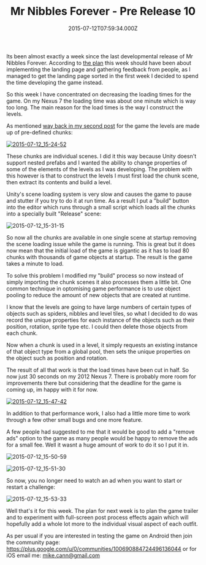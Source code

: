 ﻿---
coverImage: /posts/mr-nibbles-forever-pre-release-10/cover.jpg
date: '2015-07-12T07:59:34.000Z'
tags:
  - 2d
  - development
  - game
  - mr nibbles forever
title: Mr Nibbles Forever - Pre Release 10
oldUrl: /games/mr-nibbles-forever-pre-release-10
---

Its been almost exactly a week since the last developmental release of Mr Nibbles Forever. According to [the plan](https://www.mikecann.blog/myprojects/mr-nibbles-forever-getting-it-done/) this week should have been about implementing the landing page and gathering feedback from people, as I managed to get the landing page sorted in the first week I decided to spend the time developing the game instead.

<!-- more -->

So this week I have concentrated on decreasing the loading times for the game. On my Nexus 7 the loading time was about one minute which is way too long. The main reason for the load times is the way I construct the levels.

As mentioned [way back in my second post](https://www.mikecann.blog/myprojects/mr-nibbles-forever-prototype-2/) for the game the levels are made up of pre-defined chunks:

[![2015-07-12_15-24-52](https://www.mikecann.blog/wp-content/uploads/2015/07/2015-07-12_15-24-52-1024x589.png)](https://www.mikecann.blog/wp-content/uploads/2015/07/2015-07-12_15-24-52.png)

These chunks are individual scenes. I did it this way because Unity doesn't support nested prefabs and I wanted the ability to change properties of some of the elements of the levels as I was developing. The problem with this however is that to construct the levels I must first load the chunk scene, then extract its contents and build a level.

Unity's scene loading system is very slow and causes the game to pause and stutter if you try to do it at run time. As a result I put a "build" button into the editor which runs through a small script which loads all the chunks into a specially built "Release" scene:

![2015-07-12_15-31-15](https://www.mikecann.blog/wp-content/uploads/2015/07/2015-07-12_15-31-15.png)

So now all the chunks are available in one single scene at startup removing the scene loading issue while the game is running. This is great but it does now mean that the initial load of the game is gigantic as it has to load 80 chunks with thousands of game objects at startup. The result is the game takes a minute to load.

To solve this problem I modified my "build" process so now instead of simply importing the chunk scenes it also processes them a little bit. One common technique in optomising game performance is to use object pooling to reduce the amount of new objects that are created at runtime.

I know that the levels are going to have large numbers of certain types of objects such as spiders, nibbles and level tiles, so what I decided to do was record the unique properties for each instance of the objects such as their position, rotation, sprite type etc. I could then delete those objects from each chunk.

Now when a chunk is used in a level, it simply requests an existing instance of that object type from a global pool, then sets the unique properties on the object such as position and rotation.

The result of all that work is that the load times have been cut in half. So now just 30 seconds on my 2012 Nexus 7\. There is probably more room for improvements there but considering that the deadline for the game is coming up, im happy with it for now.

[![2015-07-12_15-47-42](https://www.mikecann.blog/wp-content/uploads/2015/07/2015-07-12_15-47-42-1024x419.png)](https://www.mikecann.blog/wp-content/uploads/2015/07/2015-07-12_15-47-42.png)

In addition to that performance work, I also had a little more time to work through a few other small bugs and one more feature.

A few people had suggested to me that it would be good to add a "remove ads" option to the game as many people would be happy to remove the ads for a small fee. Well it wasnt a huge amount of work to do it so I put it in.

![2015-07-12_15-50-59](https://www.mikecann.blog/wp-content/uploads/2015/07/2015-07-12_15-50-59.png)

![2015-07-12_15-51-30](https://www.mikecann.blog/wp-content/uploads/2015/07/2015-07-12_15-51-30.png)

So now, you no longer need to watch an ad when you want to start or restart a challenge:

![2015-07-12_15-53-33](https://www.mikecann.blog/wp-content/uploads/2015/07/2015-07-12_15-53-33.png)

Well that's it for this week. The plan for next week is to plan the game trailer and to experiment with full-screen post process effects again which will hopefully add a whole lot more to the individual visual aspect of each outfit.

As per usual if you are interested in testing the game on Android then join the community page: https://plus.google.com/u/0/communities/100690884724496136044 or for iOS email me: mike.cann@gmail.com
